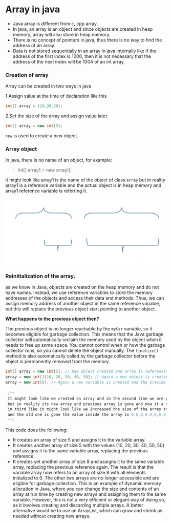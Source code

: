 # Array in java

- Java array is different from c, cpp array. 
- In java, an array is an object and since objects are created in heap memory, array will also store in heap memory.
- There is no concept of pointers in java, thus there is no way to find the address of an array.
- Data is not stored sequentially in an array in java internally like if the address of the first index is 1000, then it is not necessary that the address of the next index will be 1004 of an int array.

### Creation of array

Array can be created in two ways in java

1.Assign value at the time of declaration like this
```java
int[] array = {10,20,30};
```

2.Set the size of the array and assign value later.
```java
int[] array = new int[5];
```
`new` is used to create a new object.

### Array object
In java, there is no name of an object, for example:
>int[] array1 = new array();

It might look like array1 is the name of the object of class `array` 
but in reality array1 is a reference variable and the actual object is in heap memory and array1 reference variable
is referring it.

![array-object](../../../assets/array-object.png)

### Reinitialization of the array.

as we know in Java, objects are created on the heap memory and do not have names. Instead, we use reference variables to
store the memory addresses of the objects and access their data and methods. Thus, we can assign memory address 
of another object in the same reference variable, but this will replace the previous object start pointing to another object.

**What happens to the previous object then?**

The previous object is no longer reachable by the `myCar` variable, so it becomes eligible for garbage collection. This means that the Java garbage collector will automatically reclaim the memory used by the object when it needs to free up some space. You cannot control when or how the garbage collector runs, so you cannot delete the object manually. The `finalize()` method is also automatically called by the garbage collector before the object is permanently removed from the memory.

```java
int[] array = new int[5]; // New object created and array is referencing it
array = new int[]{10, 20, 30, 40, 50}; // Again a new object is created, and now an array variable is referring to that new array old array is gone 
array = new int[8]; // Again a new variable is created and the preview object is gone

 /**
 It might look like we created an array and in the second line we are putting value in that array
 but in reality its new array and previous array is gone and now it a new array which contains value 10, 20, 30, 40, 50
 in third like it might look like we increased the size of the array to 8 but in reality again a new variable is created 
 and the old one is gone the value inside the array is 0,0,0,0,0,0,0,0
 **/
```
This code does the following:

- It creates an array of size 5 and assigns it to the variable array.
- It creates another array of size 5 with the values {10, 20, 30, 40, 50, 50} and assigns it to the same variable array, replacing the previous reference.
- It creates yet another array of size 8 and assigns it to the same variable array, replacing the previous reference again.
The result is that the variable array now refers to an array of size 8 with all elements initialized to 0. The other two
arrays are no longer accessible and are eligible for garbage collection. This is an example of dynamic memory allocation
in Java, where you can change the size and contents of an array at run time by creating new arrays and assigning them to
the same variable. However, this is not a very efficient or elegant way of doing so, as it involves creating and 
discarding multiple arrays. A better alternative would be to use an ArrayList, which can grow and shrink as needed 
without creating new arrays.